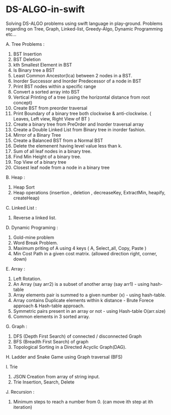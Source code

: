 # DS-ALGO-in-swift
Solving DS-ALGO problems using swift language in play-ground. Problems regarding on Tree, Graph, Linked-list, Greedy-Algo, 
Dynamic Programming etc...

A. Tree Problems :

1. BST Insertion
2. BST Deletion 
3. kth Smallest Element in BST 
4. Is Binary tree a BST 
5. Least Common Ancestor(lca) between 2 nodes in a BST. 
6. Inorder Successor and Inorder Predecessor of a node in BST
7. Print BST nodes within a specific range 
8. Convert a sorted array into BST 
9. Vertical Printing of a tree (using the horizontal distance from root concept)
10. Create BST from preorder traversal
11. Print Boundary of a binary tree both clockwise & anti-clockwise. ( Leaves, Left view, Right View of BT )
12. Create a binary tree from PreOrder and Inorder traversal array
13. Create a Double Linked List from Binary tree in inorder fashion.
14. Mirror of a Binary Tree
15. Create a Balanced BST from a Normal BST 
16. Delete the elemenent having level value less than k.
17. Sum of all leaf nodes in a binary tree.
18. Find Min Height of a binary tree.
19. Top View of a binary tree
20. Closest leaf node from a node in a binary tree


B. Heap :

1. Heap Sort 
2. Heap operations (insertion , deletion , decreaseKey, ExtractMin, heapify, createHeap)


C. Linked List :

1. Reverse a linked list.

D. Dynamic Programing :

1. Gold-mine problem 
2. Word Break Problem.
3. Maximum priting of A using 4 keys ( A, Select_all, Copy, Paste )
4. Min Cost Path in a given cost matrix. (allowed direction right, corner, down)

E. Array :

1. Left Rotation.
2. An Array (say arr2) is a subset of another array (say arr1) - using hash-table 
3. Array elements pair is summed to a given number (x) - using hash-table.
4. Array contains Duplicate elements within k distance - Brute Forece approach & Hash-table approach.
5. Symmetric pairs present in an array or not - using Hash-table O(arr.size)
6. Common elements in 3 sorted array.

G. Graph :

1. DFS (Depth First Search) of connected / disconnected Graph 
2. BFS (Breadth First Search) of graph 
3. Topological Sorting in a Directed Acyclic Graph(DAG).

H. Ladder and Snake Game using Graph traversal (BFS)

I. Trie 

1. JSON Creation from array of string input.
2. Trie Insertion, Search, Delete

J. Recursion :

1. Minimum steps to reach a number from 0. (can move ith step at ith iteration)


